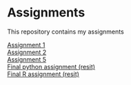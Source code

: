 # Assignments
This repository contains my assignments


[Assignment 1](https://github.com/Vinaysital/assignments/blob/master/Assignment_week_2%20Vinay%20Sital.ipynb)<br>
[Assignment 2](https://github.com/Vinaysital/assignments/blob/master/Assignment_week_4%2B%25283%2529.ipynb)<br>
[Assignment 5](https://github.com/Vinaysital/assignments/blob/master/assignment5%20(1).ipynb)<br>
[Final python assignment (resit)](https://github.com/Vinaysital/assignments/blob/master/Final%20Assignment%20Resit%20Vinay%20Sital.ipynb)<br>
[Final R assignment (resit)](https://github.com/Vinaysital/assignments/blob/master/Resit%20R%20Vinay%20Sital.ipynb)
